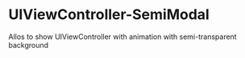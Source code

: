 UIViewController-SemiModal
==========================

Allos to show UIViewController with animation with semi-transparent background
